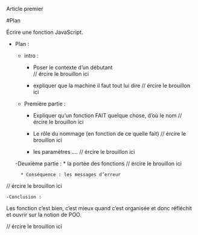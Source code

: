 Article premier

#Plan

Écrire une fonction JavaScript.


- Plan :
	- intro :
		* Poser le contexte d’un débutant   
// ércire le brouillon ici

		* expliquer que la machine il faut tout lui dire
// ércire le brouillon ici

	- Première partie :

		* Expliquer qu’un fonction FAIT quelque chose, d’où le nom
// ércire le brouillon ici

		* Le rôle du nommage (en fonction de ce quelle fait)
// ércire le brouillon ici

		* les paramètres ….
// ércire le brouillon ici


	-Deuxième partie :
		* la portée des fonctions
// ércire le brouillon ici

		* Conséquence : les messages d’erreur
// ércire le brouillon ici

	-Conclusion :
Les fonction c’est bien, c’est mieux quand c’est organisée et donc réfléchit et ouvrir sur la notion de POO.

// ércire le brouillon ici



